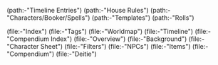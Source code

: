(path:-"Timeline Entries")
(path:-"House Rules")
(path:-"Characters/Booker/Spells")
(path:-"Templates")
(path:-"Rolls")

(file:-"Index")
(file:-"Tags")
(file:-"Worldmap")
(file:-"Timeline")
(file:-"Compendium Index")
(file:-"Overview")
(file:-"Background")
(file:-"Character Sheet")
(file:-"Filters")
(file:-"NPCs")
(file:-"Items")
(file:-"Compendium")
(file:-"Deitie")